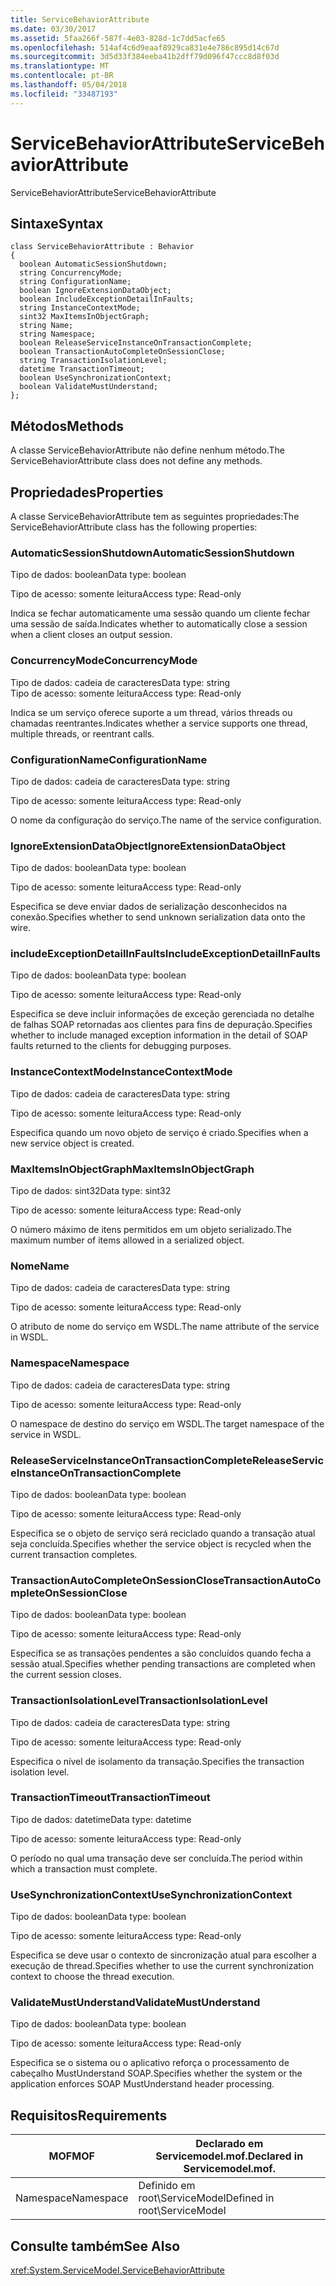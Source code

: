 ```yaml
---
title: ServiceBehaviorAttribute
ms.date: 03/30/2017
ms.assetid: 5faa266f-587f-4e03-828d-1c7dd5acfe65
ms.openlocfilehash: 514af4c6d9eaaf8929ca831e4e786c895d14c67d
ms.sourcegitcommit: 3d5d33f384eeba41b2dff79d096f47ccc8d8f03d
ms.translationtype: MT
ms.contentlocale: pt-BR
ms.lasthandoff: 05/04/2018
ms.locfileid: "33487193"
---
```

# <a name="servicebehaviorattribute"></a><span data-ttu-id="0d546-102">ServiceBehaviorAttribute</span><span class="sxs-lookup"><span data-stu-id="0d546-102">ServiceBehaviorAttribute</span></span>
<span data-ttu-id="0d546-103">ServiceBehaviorAttribute</span><span class="sxs-lookup"><span data-stu-id="0d546-103">ServiceBehaviorAttribute</span></span>  
  
## <a name="syntax"></a><span data-ttu-id="0d546-104">Sintaxe</span><span class="sxs-lookup"><span data-stu-id="0d546-104">Syntax</span></span>  
  
```  
class ServiceBehaviorAttribute : Behavior  
{  
  boolean AutomaticSessionShutdown;  
  string ConcurrencyMode;  
  string ConfigurationName;  
  boolean IgnoreExtensionDataObject;  
  boolean IncludeExceptionDetailInFaults;  
  string InstanceContextMode;  
  sint32 MaxItemsInObjectGraph;  
  string Name;  
  string Namespace;  
  boolean ReleaseServiceInstanceOnTransactionComplete;  
  boolean TransactionAutoCompleteOnSessionClose;  
  string TransactionIsolationLevel;  
  datetime TransactionTimeout;  
  boolean UseSynchronizationContext;  
  boolean ValidateMustUnderstand;  
};  
```  
  
## <a name="methods"></a><span data-ttu-id="0d546-105">Métodos</span><span class="sxs-lookup"><span data-stu-id="0d546-105">Methods</span></span>  
 <span data-ttu-id="0d546-106">A classe ServiceBehaviorAttribute não define nenhum método.</span><span class="sxs-lookup"><span data-stu-id="0d546-106">The ServiceBehaviorAttribute class does not define any methods.</span></span>  
  
## <a name="properties"></a><span data-ttu-id="0d546-107">Propriedades</span><span class="sxs-lookup"><span data-stu-id="0d546-107">Properties</span></span>  
 <span data-ttu-id="0d546-108">A classe ServiceBehaviorAttribute tem as seguintes propriedades:</span><span class="sxs-lookup"><span data-stu-id="0d546-108">The ServiceBehaviorAttribute class has the following properties:</span></span>  
  
### <a name="automaticsessionshutdown"></a><span data-ttu-id="0d546-109">AutomaticSessionShutdown</span><span class="sxs-lookup"><span data-stu-id="0d546-109">AutomaticSessionShutdown</span></span>  
 <span data-ttu-id="0d546-110">Tipo de dados: boolean</span><span class="sxs-lookup"><span data-stu-id="0d546-110">Data type: boolean</span></span>  
  
 <span data-ttu-id="0d546-111">Tipo de acesso: somente leitura</span><span class="sxs-lookup"><span data-stu-id="0d546-111">Access type: Read-only</span></span>  
  
 <span data-ttu-id="0d546-112">Indica se fechar automaticamente uma sessão quando um cliente fechar uma sessão de saída.</span><span class="sxs-lookup"><span data-stu-id="0d546-112">Indicates whether to automatically close a session when a client closes an output session.</span></span>  
  
### <a name="concurrencymode"></a><span data-ttu-id="0d546-113">ConcurrencyMode</span><span class="sxs-lookup"><span data-stu-id="0d546-113">ConcurrencyMode</span></span>  
 <span data-ttu-id="0d546-114">Tipo de dados: cadeia de caracteres</span><span class="sxs-lookup"><span data-stu-id="0d546-114">Data type: string</span></span>  
<span data-ttu-id="0d546-115">Tipo de acesso: somente leitura</span><span class="sxs-lookup"><span data-stu-id="0d546-115">Access type: Read-only</span></span>  
  
 <span data-ttu-id="0d546-116">Indica se um serviço oferece suporte a um thread, vários threads ou chamadas reentrantes.</span><span class="sxs-lookup"><span data-stu-id="0d546-116">Indicates whether a service supports one thread, multiple threads, or reentrant calls.</span></span>  
  
### <a name="configurationname"></a><span data-ttu-id="0d546-117">ConfigurationName</span><span class="sxs-lookup"><span data-stu-id="0d546-117">ConfigurationName</span></span>  
 <span data-ttu-id="0d546-118">Tipo de dados: cadeia de caracteres</span><span class="sxs-lookup"><span data-stu-id="0d546-118">Data type: string</span></span>  
  
 <span data-ttu-id="0d546-119">Tipo de acesso: somente leitura</span><span class="sxs-lookup"><span data-stu-id="0d546-119">Access type: Read-only</span></span>  
  
 <span data-ttu-id="0d546-120">O nome da configuração do serviço.</span><span class="sxs-lookup"><span data-stu-id="0d546-120">The name of the service configuration.</span></span>  
  
### <a name="ignoreextensiondataobject"></a><span data-ttu-id="0d546-121">IgnoreExtensionDataObject</span><span class="sxs-lookup"><span data-stu-id="0d546-121">IgnoreExtensionDataObject</span></span>  
 <span data-ttu-id="0d546-122">Tipo de dados: boolean</span><span class="sxs-lookup"><span data-stu-id="0d546-122">Data type: boolean</span></span>  
  
 <span data-ttu-id="0d546-123">Tipo de acesso: somente leitura</span><span class="sxs-lookup"><span data-stu-id="0d546-123">Access type: Read-only</span></span>  
  
 <span data-ttu-id="0d546-124">Especifica se deve enviar dados de serialização desconhecidos na conexão.</span><span class="sxs-lookup"><span data-stu-id="0d546-124">Specifies whether to send unknown serialization data onto the wire.</span></span>  
  
### <a name="includeexceptiondetailinfaults"></a><span data-ttu-id="0d546-125">includeExceptionDetailInFaults</span><span class="sxs-lookup"><span data-stu-id="0d546-125">IncludeExceptionDetailInFaults</span></span>  
 <span data-ttu-id="0d546-126">Tipo de dados: boolean</span><span class="sxs-lookup"><span data-stu-id="0d546-126">Data type: boolean</span></span>  
  
 <span data-ttu-id="0d546-127">Tipo de acesso: somente leitura</span><span class="sxs-lookup"><span data-stu-id="0d546-127">Access type: Read-only</span></span>  
  
 <span data-ttu-id="0d546-128">Especifica se deve incluir informações de exceção gerenciada no detalhe de falhas SOAP retornadas aos clientes para fins de depuração.</span><span class="sxs-lookup"><span data-stu-id="0d546-128">Specifies whether to include managed exception information in the detail of SOAP faults returned to the clients for debugging purposes.</span></span>  
  
### <a name="instancecontextmode"></a><span data-ttu-id="0d546-129">InstanceContextMode</span><span class="sxs-lookup"><span data-stu-id="0d546-129">InstanceContextMode</span></span>  
 <span data-ttu-id="0d546-130">Tipo de dados: cadeia de caracteres</span><span class="sxs-lookup"><span data-stu-id="0d546-130">Data type: string</span></span>  
  
 <span data-ttu-id="0d546-131">Tipo de acesso: somente leitura</span><span class="sxs-lookup"><span data-stu-id="0d546-131">Access type: Read-only</span></span>  
  
 <span data-ttu-id="0d546-132">Especifica quando um novo objeto de serviço é criado.</span><span class="sxs-lookup"><span data-stu-id="0d546-132">Specifies when a new service object is created.</span></span>  
  
### <a name="maxitemsinobjectgraph"></a><span data-ttu-id="0d546-133">MaxItemsInObjectGraph</span><span class="sxs-lookup"><span data-stu-id="0d546-133">MaxItemsInObjectGraph</span></span>  
 <span data-ttu-id="0d546-134">Tipo de dados: sint32</span><span class="sxs-lookup"><span data-stu-id="0d546-134">Data type: sint32</span></span>  
  
 <span data-ttu-id="0d546-135">Tipo de acesso: somente leitura</span><span class="sxs-lookup"><span data-stu-id="0d546-135">Access type: Read-only</span></span>  
  
 <span data-ttu-id="0d546-136">O número máximo de itens permitidos em um objeto serializado.</span><span class="sxs-lookup"><span data-stu-id="0d546-136">The maximum number of items allowed in a serialized object.</span></span>  
  
### <a name="name"></a><span data-ttu-id="0d546-137">Nome</span><span class="sxs-lookup"><span data-stu-id="0d546-137">Name</span></span>  
 <span data-ttu-id="0d546-138">Tipo de dados: cadeia de caracteres</span><span class="sxs-lookup"><span data-stu-id="0d546-138">Data type: string</span></span>  
  
 <span data-ttu-id="0d546-139">Tipo de acesso: somente leitura</span><span class="sxs-lookup"><span data-stu-id="0d546-139">Access type: Read-only</span></span>  
  
 <span data-ttu-id="0d546-140">O atributo de nome do serviço em WSDL.</span><span class="sxs-lookup"><span data-stu-id="0d546-140">The name attribute of the service in WSDL.</span></span>  
  
### <a name="namespace"></a><span data-ttu-id="0d546-141">Namespace</span><span class="sxs-lookup"><span data-stu-id="0d546-141">Namespace</span></span>  
 <span data-ttu-id="0d546-142">Tipo de dados: cadeia de caracteres</span><span class="sxs-lookup"><span data-stu-id="0d546-142">Data type: string</span></span>  
  
 <span data-ttu-id="0d546-143">Tipo de acesso: somente leitura</span><span class="sxs-lookup"><span data-stu-id="0d546-143">Access type: Read-only</span></span>  
  
 <span data-ttu-id="0d546-144">O namespace de destino do serviço em WSDL.</span><span class="sxs-lookup"><span data-stu-id="0d546-144">The target namespace of the service in WSDL.</span></span>  
  
### <a name="releaseserviceinstanceontransactioncomplete"></a><span data-ttu-id="0d546-145">ReleaseServiceInstanceOnTransactionComplete</span><span class="sxs-lookup"><span data-stu-id="0d546-145">ReleaseServiceInstanceOnTransactionComplete</span></span>  
 <span data-ttu-id="0d546-146">Tipo de dados: boolean</span><span class="sxs-lookup"><span data-stu-id="0d546-146">Data type: boolean</span></span>  
  
 <span data-ttu-id="0d546-147">Tipo de acesso: somente leitura</span><span class="sxs-lookup"><span data-stu-id="0d546-147">Access type: Read-only</span></span>  
  
 <span data-ttu-id="0d546-148">Especifica se o objeto de serviço será reciclado quando a transação atual seja concluída.</span><span class="sxs-lookup"><span data-stu-id="0d546-148">Specifies whether the service object is recycled when the current transaction completes.</span></span>  
  
### <a name="transactionautocompleteonsessionclose"></a><span data-ttu-id="0d546-149">TransactionAutoCompleteOnSessionClose</span><span class="sxs-lookup"><span data-stu-id="0d546-149">TransactionAutoCompleteOnSessionClose</span></span>  
 <span data-ttu-id="0d546-150">Tipo de dados: boolean</span><span class="sxs-lookup"><span data-stu-id="0d546-150">Data type: boolean</span></span>  
  
 <span data-ttu-id="0d546-151">Tipo de acesso: somente leitura</span><span class="sxs-lookup"><span data-stu-id="0d546-151">Access type: Read-only</span></span>  
  
 <span data-ttu-id="0d546-152">Especifica se as transações pendentes a são concluídos quando fecha a sessão atual.</span><span class="sxs-lookup"><span data-stu-id="0d546-152">Specifies whether pending transactions are completed when the current session closes.</span></span>  
  
### <a name="transactionisolationlevel"></a><span data-ttu-id="0d546-153">TransactionIsolationLevel</span><span class="sxs-lookup"><span data-stu-id="0d546-153">TransactionIsolationLevel</span></span>  
 <span data-ttu-id="0d546-154">Tipo de dados: cadeia de caracteres</span><span class="sxs-lookup"><span data-stu-id="0d546-154">Data type: string</span></span>  
  
 <span data-ttu-id="0d546-155">Tipo de acesso: somente leitura</span><span class="sxs-lookup"><span data-stu-id="0d546-155">Access type: Read-only</span></span>  
  
 <span data-ttu-id="0d546-156">Especifica o nível de isolamento da transação.</span><span class="sxs-lookup"><span data-stu-id="0d546-156">Specifies the transaction isolation level.</span></span>  
  
### <a name="transactiontimeout"></a><span data-ttu-id="0d546-157">TransactionTimeout</span><span class="sxs-lookup"><span data-stu-id="0d546-157">TransactionTimeout</span></span>  
 <span data-ttu-id="0d546-158">Tipo de dados: datetime</span><span class="sxs-lookup"><span data-stu-id="0d546-158">Data type: datetime</span></span>  
  
 <span data-ttu-id="0d546-159">Tipo de acesso: somente leitura</span><span class="sxs-lookup"><span data-stu-id="0d546-159">Access type: Read-only</span></span>  
  
 <span data-ttu-id="0d546-160">O período no qual uma transação deve ser concluída.</span><span class="sxs-lookup"><span data-stu-id="0d546-160">The period within which a transaction must complete.</span></span>  
  
### <a name="usesynchronizationcontext"></a><span data-ttu-id="0d546-161">UseSynchronizationContext</span><span class="sxs-lookup"><span data-stu-id="0d546-161">UseSynchronizationContext</span></span>  
 <span data-ttu-id="0d546-162">Tipo de dados: boolean</span><span class="sxs-lookup"><span data-stu-id="0d546-162">Data type: boolean</span></span>  
  
 <span data-ttu-id="0d546-163">Tipo de acesso: somente leitura</span><span class="sxs-lookup"><span data-stu-id="0d546-163">Access type: Read-only</span></span>  
  
 <span data-ttu-id="0d546-164">Especifica se deve usar o contexto de sincronização atual para escolher a execução de thread.</span><span class="sxs-lookup"><span data-stu-id="0d546-164">Specifies whether to use the current synchronization context to choose the thread execution.</span></span>  
  
### <a name="validatemustunderstand"></a><span data-ttu-id="0d546-165">ValidateMustUnderstand</span><span class="sxs-lookup"><span data-stu-id="0d546-165">ValidateMustUnderstand</span></span>  
 <span data-ttu-id="0d546-166">Tipo de dados: boolean</span><span class="sxs-lookup"><span data-stu-id="0d546-166">Data type: boolean</span></span>  
  
 <span data-ttu-id="0d546-167">Tipo de acesso: somente leitura</span><span class="sxs-lookup"><span data-stu-id="0d546-167">Access type: Read-only</span></span>  
  
 <span data-ttu-id="0d546-168">Especifica se o sistema ou o aplicativo reforça o processamento de cabeçalho MustUnderstand SOAP.</span><span class="sxs-lookup"><span data-stu-id="0d546-168">Specifies whether the system or the application enforces SOAP MustUnderstand header processing.</span></span>  
  
## <a name="requirements"></a><span data-ttu-id="0d546-169">Requisitos</span><span class="sxs-lookup"><span data-stu-id="0d546-169">Requirements</span></span>  
  
|<span data-ttu-id="0d546-170">MOF</span><span class="sxs-lookup"><span data-stu-id="0d546-170">MOF</span></span>|<span data-ttu-id="0d546-171">Declarado em Servicemodel.mof.</span><span class="sxs-lookup"><span data-stu-id="0d546-171">Declared in Servicemodel.mof.</span></span>|  
|---------|-----------------------------------|  
|<span data-ttu-id="0d546-172">Namespace</span><span class="sxs-lookup"><span data-stu-id="0d546-172">Namespace</span></span>|<span data-ttu-id="0d546-173">Definido em root\ServiceModel</span><span class="sxs-lookup"><span data-stu-id="0d546-173">Defined in root\ServiceModel</span></span>|  
  
## <a name="see-also"></a><span data-ttu-id="0d546-174">Consulte também</span><span class="sxs-lookup"><span data-stu-id="0d546-174">See Also</span></span>  
 <xref:System.ServiceModel.ServiceBehaviorAttribute>
